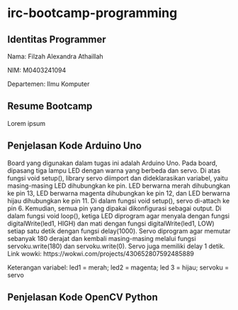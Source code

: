 # irc-bootcamp-programming
<h2>Identitas Programmer</h2>
<p>Nama: Filzah Alexandra Athaillah</p>
<p>NIM: M0403241094</p>
<p>Departemen: Ilmu Komputer</p>

<h2>Resume Bootcamp</h2>
Lorem ipsum

<h2>Penjelasan Kode Arduino Uno</h2>
<p>Board yang digunakan dalam tugas ini adalah Arduino Uno. Pada board, dipasang tiga lampu LED dengan warna yang berbeda dan servo. Di atas fungsi void setup(), library servo diimport dan dideklarasikan variabel, yaitu masing-masing LED dihubungkan ke pin. LED berwarna merah dihubungkan ke pin 13, LED berwarna magenta dihubungkan ke pin 12, dan LED berwarna hijau dihubungkan ke pin 11. Di dalam fungsi void setup(), servo di-attach ke pin 6. Kemudian, semua pin yang dipakai dikonfigurasi sebagai output. Di dalam fungsi void loop(), ketiga LED diprogram agar menyala dengan fungsi digitalWrite(led1, HIGH) dan mati dengan fungsi digitalWrite(led1, LOW) setiap satu detik dengan fungsi delay(1000). Servo diprogram agar memutar sebanyak 180 derajat dan kembali masing-masing melalui fungsi servoku.write(180) dan servoku.write(0). Servo juga memiliki delay 1 detik. Link wowki: https://wokwi.com/projects/430652807592485889</p>
<p>Keterangan variabel:
led1 = merah;
led2 = magenta;
led 3 = hijau;
servoku = servo</p>

<h2>Penjelasan Kode OpenCV Python</h2>
